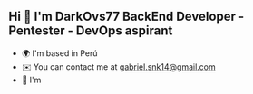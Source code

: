  Hi 👋 I'm DarkOvs77
BackEnd Developer - Pentester - DevOps aspirant
------------------------------------------------------
* 🌍  I'm based in Perú
* ✉️  You can contact me at [gabriel.snk14@gmail.com](mailto:gabriel.snk14@gmail.com)
* 🧠  I'm
